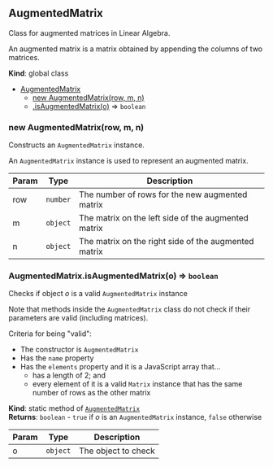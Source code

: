 ## AugmentedMatrix
Class for augmented matrices in Linear Algebra.

An augmented matrix is a matrix obtained by appending the columns of two
matrices.

**Kind**: global class  

* [AugmentedMatrix](#AugmentedMatrix)
    * [new AugmentedMatrix(row, m, n)](#new_AugmentedMatrix_new)
    * [.isAugmentedMatrix(o)](#AugmentedMatrix.isAugmentedMatrix) ⇒ <code>boolean</code>

<a name="new_AugmentedMatrix_new"></a>

### new AugmentedMatrix(row, m, n)
Constructs an `AugmentedMatrix` instance.

An `AugmentedMatrix` instance is used to represent an augmented matrix.


| Param | Type | Description |
| --- | --- | --- |
| row | <code>number</code> | The number of rows for the new augmented matrix |
| m | <code>object</code> | The matrix on the left side of the augmented matrix |
| n | <code>object</code> | The matrix on the right side of the augmented matrix |

<a name="AugmentedMatrix.isAugmentedMatrix"></a>

### AugmentedMatrix.isAugmentedMatrix(o) ⇒ <code>boolean</code>
Checks if object *o* is a valid `AugmentedMatrix` instance

Note that methods inside the `AugmentedMatrix` class do not check if
their parameters are valid (including matrices).

Criteria for being "valid":
- The constructor is `AugmentedMatrix`
- Has the `name` property
- Has the `elements` property and it is a JavaScript array that...
    - has a length of 2; and
    - every element of it is a valid `Matrix` instance that has the same
      number of rows as the other matrix

**Kind**: static method of [<code>AugmentedMatrix</code>](#AugmentedMatrix)  
**Returns**: <code>boolean</code> - `true` if *o* is an `AugmentedMatrix` instance,
`false` otherwise  

| Param | Type | Description |
| --- | --- | --- |
| o | <code>object</code> | The object to check |
